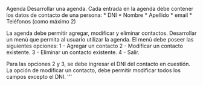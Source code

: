 Agenda
Desarrollar una agenda.
Cada entrada en la agenda debe contener los datos de contacto de una persona:
    * DNI
    * Nombre
    * Apellido
    * email
    * Teléfonos (como máximo 2)
    
La agenda debe permitir agregar, modificar y eliminar contactos.
Desarrollar un menú que permita al usuario utilizar la agenda. El menú debe poseer las siguientes opciones:
    1 - Agregar un contacto
    2 - Modificar un contacto existente.
    3 - Eliminar un contacto existente.
    4 - Salir.
    
Para las opciones 2 y 3, se debe ingresar el DNI del contacto en cuestión.
La opción de modificar un contacto, debe permitir modificar todos los campos excepto el DNI.
'''
